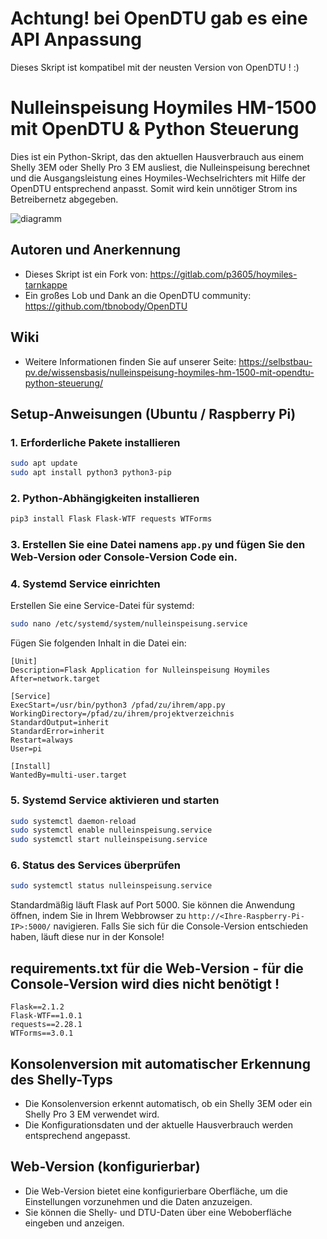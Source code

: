 
# Achtung! bei OpenDTU gab es eine API Anpassung

Dieses Skript ist kompatibel mit der neusten Version von OpenDTU ! :)

# Nulleinspeisung Hoymiles HM-1500 mit OpenDTU & Python Steuerung

Dies ist ein Python-Skript, das den aktuellen Hausverbrauch aus einem Shelly 3EM oder Shelly Pro 3 EM ausliest, die Nulleinspeisung berechnet und die Ausgangsleistung eines Hoymiles-Wechselrichters mit Hilfe der OpenDTU entsprechend anpasst. Somit wird kein unnötiger Strom ins Betreibernetz abgegeben.

![diagramm](media/diagramm.jpg)

## Autoren und Anerkennung
- Dieses Skript ist ein Fork von: https://gitlab.com/p3605/hoymiles-tarnkappe
- Ein großes Lob und Dank an die OpenDTU community: https://github.com/tbnobody/OpenDTU

## Wiki
- Weitere Informationen finden Sie auf unserer Seite: https://selbstbau-pv.de/wissensbasis/nulleinspeisung-hoymiles-hm-1500-mit-opendtu-python-steuerung/

## Setup-Anweisungen (Ubuntu / Raspberry Pi)

### 1. Erforderliche Pakete installieren
```sh
sudo apt update
sudo apt install python3 python3-pip
```

### 2. Python-Abhängigkeiten installieren
```sh
pip3 install Flask Flask-WTF requests WTForms
```

### 3. Erstellen Sie eine Datei namens `app.py` und fügen Sie den Web-Version oder Console-Version Code ein.

### 4. Systemd Service einrichten

Erstellen Sie eine Service-Datei für systemd:

```sh
sudo nano /etc/systemd/system/nulleinspeisung.service
```

Fügen Sie folgenden Inhalt in die Datei ein:

```
[Unit]
Description=Flask Application for Nulleinspeisung Hoymiles
After=network.target

[Service]
ExecStart=/usr/bin/python3 /pfad/zu/ihrem/app.py
WorkingDirectory=/pfad/zu/ihrem/projektverzeichnis
StandardOutput=inherit
StandardError=inherit
Restart=always
User=pi

[Install]
WantedBy=multi-user.target
```

### 5. Systemd Service aktivieren und starten

```sh
sudo systemctl daemon-reload
sudo systemctl enable nulleinspeisung.service
sudo systemctl start nulleinspeisung.service
```

### 6. Status des Services überprüfen
```sh
sudo systemctl status nulleinspeisung.service
```

Standardmäßig läuft Flask auf Port 5000. Sie können die Anwendung öffnen, indem Sie in Ihrem Webbrowser zu `http://<Ihre-Raspberry-Pi-IP>:5000/` navigieren.
Falls Sie sich für die Console-Version entschieden haben, läuft diese nur in der Konsole!

## requirements.txt für die Web-Version - für die Console-Version wird dies nicht benötigt !
```
Flask==2.1.2
Flask-WTF==1.0.1
requests==2.28.1
WTForms==3.0.1
```

## Konsolenversion mit automatischer Erkennung des Shelly-Typs

- Die Konsolenversion erkennt automatisch, ob ein Shelly 3EM oder ein Shelly Pro 3 EM verwendet wird.
- Die Konfigurationsdaten und der aktuelle Hausverbrauch werden entsprechend angepasst.

## Web-Version (konfigurierbar)

- Die Web-Version bietet eine konfigurierbare Oberfläche, um die Einstellungen vorzunehmen und die Daten anzuzeigen.
- Sie können die Shelly- und DTU-Daten über eine Weboberfläche eingeben und anzeigen.
